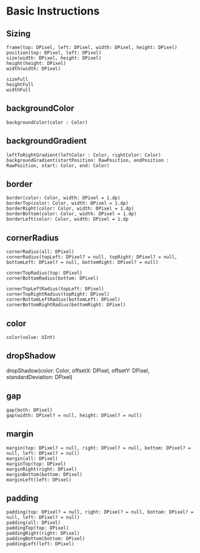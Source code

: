# Basic Instructions

## Sizing

```text
frame(top: DPixel, left: DPixel, width: DPixel, height: DPixel)
position(top: DPixel, left: DPixel)
size(width: DPixel, height: DPixel)
height(height: DPixel)
width(width: DPixel)

sizeFull
heightFull
widthFull
```

## backgroundColor

```text
backgroundColor(color : Color)
```

## backgroundGradient

```text
leftToRightGradient(leftColor : Color, rightColor: Color)
backgroundGradient(startPosition: RawPosition, endPosition : RawPosition, start: Color, end: Color)
```

## border

```text
border(color: Color, width: DPixel = 1.dp)
borderTop(color: Color, width: DPixel = 1.dp)
borderRight(color: Color, width: DPixel = 1.dp)
borderBottom(color: Color, width: DPixel = 1.dp)
borderLeft(color: Color, width: DPixel = 1.dp
```

## cornerRadius

```text
cornerRadius(all: DPixel)
cornerRadius(topLeft: DPixel? = null, topRight: DPixel? = null, bottomLeft: DPixel? = null, bottomRight: DPixel? = null)

cornerTopRadius(top: DPixel)
cornerBottomRadius(bottom: DPixel)

cornerTopLeftRadius(topLeft: DPixel)
cornerTopRightRadius(topRight: DPixel)
cornerBottomLeftRadius(bottomLeft: DPixel)
cornerBottomRightRadius(bottomRight: DPixel)
```

## color

```text
color(value: UInt)
```

## dropShadow

dropShadow(color: Color, offsetX: DPixel, offsetY: DPixel, standardDeviation: DPixel)

## gap

```text
gap(both: DPixel)
gap(width: DPixel? = null, height: DPixel? = null)
```

## margin

```text
margin(top: DPixel? = null, right: DPixel? = null, bottom: DPixel? = null, left: DPixel? = null)
margin(all: DPixel)
marginTop(top: DPixel)
marginRight(right: DPixel)
marginBottom(bottom: DPixel)
marginLeft(left: DPixel)
```

## padding

```text
padding(top: DPixel? = null, right: DPixel? = null, bottom: DPixel? = null, left: DPixel? = null)
padding(all: DPixel)
paddingTop(top: DPixel)
paddingRight(right: DPixel)
paddingBottom(bottom: DPixel)
paddingLeft(left: DPixel)
```